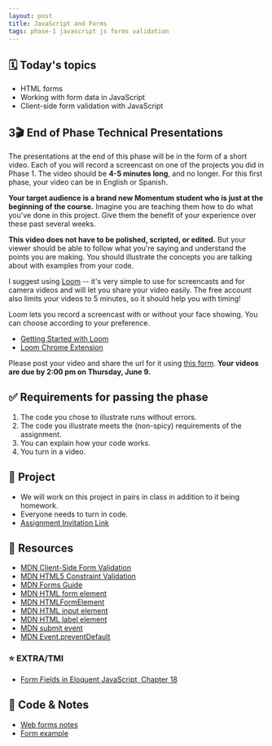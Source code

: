 ```yaml
---
layout: post
title: JavaScript and Forms
tags: phase-1 javascript js forms validation
---
```


## 🗓️ Today's topics

- HTML forms
- Working with form data in JavaScript
- Client-side form validation with JavaScript

## 3🎬 End of Phase Technical Presentations

The presentations at the end of this phase will be in the form of a short video. Each of you will record a screencast on one of the projects you did in Phase 1. The video should be **4-5 minutes long**, and no longer. For this first phase, your video can be in English or Spanish.

**Your target audience is a brand new Momentum student who is just at the beginning of the course.** Imagine you are teaching them how to do what you've done in this project. Give them the benefit of your experience over these past several weeks.

**This video does not have to be polished, scripted, or edited.** But your viewer should be able to follow what you're saying and understand the points you are making. You should illustrate the concepts you are talking about with examples from your code. 

I suggest using [Loom](https://www.loom.com/) -- it's very simple to use for screencasts and for camera videos and will let you share your video easily. The free account also limits your videos to 5 minutes, so it should help you with timing!

Loom lets you record a screencast with or without your face showing. You can choose according to your preference.

- [Getting Started with Loom](https://support.loom.com/hc/en-us/articles/360015714197-Getting-Started-Video-Tutorials)
- [Loom Chrome Extension](https://www.loom.com/download)

Please post your video and share the url for it using [this form](https://forms.gle/h6yEw6dC7SwVyuhq9). **Your videos are due by 2:00 pm on Thursday, June 9.**

## ✅ Requirements for passing the phase

1. The code you chose to illustrate runs without errors.
2. The code you illustrate meets the (non-spicy) requirements of the assignment.
3. You can explain how your code works.
4. You turn in a video.

## 🎯 Project

- We will work on this project in pairs in class in addition to it being homework.
- Everyone needs to turn in code. 
- [Assignment Invitation Link](https://classroom.github.com/a/9UqyoVCu)

## 🔖 Resources

- [MDN Client-Side Form Validation](https://developer.mozilla.org/en-US/docs/Learn/Forms/Form_validation)
- [MDN HTML5 Constraint Validation](https://developer.mozilla.org/en-US/docs/Web/Guide/HTML/HTML5/Constraint_validation)
- [MDN Forms Guide](https://developer.mozilla.org/en-US/docs/Learn/Forms)
- [MDN HTML form element](https://developer.mozilla.org/en-US/docs/Web/HTML/Element/form)
- [MDN HTMLFormElement](https://developer.mozilla.org/en-US/docs/Web/API/HTMLFormElement/elements)
- [MDN HTML input element](https://developer.mozilla.org/en-US/docs/Web/HTML/Element/input)
- [MDN HTML label element](https://developer.mozilla.org/en-US/docs/Web/HTML/Element/label)
- [MDN submit event](https://developer.mozilla.org/en-US/docs/Web/API/HTMLFormElement/submit_event)
- [MDN Event.preventDefault](https://developer.mozilla.org/en-US/docs/Web/API/Event/preventDefault)

### ⭐️ EXTRA/TMI

- [Form Fields in Eloquent JavaScript, Chapter 18](https://eloquentjavascript.net/18_http.html#h_H222GOgM6T)

## 🦉 Code & Notes

- [Web forms notes](https://github.com/Momentum-Team-13/notes/blob/main/js-forms.md)
- [Form example](https://github.com/Momentum-Team-11/example-js-forms)
